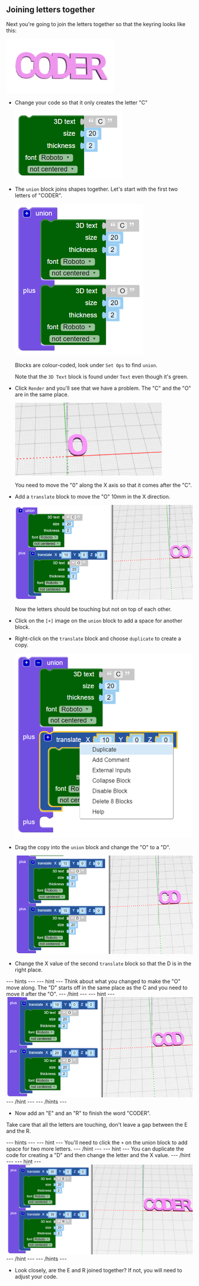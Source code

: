 ## Joining letters together

Next you're going to join the letters together so that the keyring looks like this:

![screenshot](images/coder-letters-joined.png) 

+ Change your code so that it only creates the letter "C"

	![screenshot](images/coder-c.png) 
	
+ The `union` block joins shapes together. Let's start with the first two letters of "CODER". 

	![screenshot](images/coder-co.png) 
	
	Blocks are colour-coded, look under `Set Ops` to find `union`. 
	
	Note that the `3D Text` block is found under `Text` even though it's green. 
	
+ Click `Render` and you'll see that we have a problem. The "C" and the "O" are in the same place. 

	![screenshot](images/coder-same-place.png)
		
	You need to move the "0" along the X axis so that it comes after the "C". 
	
+ Add a `translate` block to move the "O" 10mm in the X direction. 
	
	![screenshot](images/coder-translate.png) 
	
	Now the letters should be touching but not on top of each other. 
	
+ Click on the `[+]` image on the `union` block to add a space for another block. 

+ Right-click on the `translate` block and choose `duplicate` to create a copy. 

	![screenshot](images/coder-duplicate.png) 
	
+ 	Drag the copy into the `union` block and change the "O" to a "D".
	
	![screenshot](images/coder-d.png) 
	
+ Change the X value of the second `translate` block so that the D is in the right place. 

--- hints ---
--- hint ---
Think about what you changed to make the "O" move along. The "D" starts off in the same place as the C and you need to move it after the "O". 
--- /hint ---
--- hint ---
	![screenshot](images/coder-d-hint.png) 
--- /hint ---
--- /hints ---

+ Now add an "E" and an "R" to finish the word "CODER". 

Take care that all the letters are touching, don't leave a gap between the E and the R.

--- hints ---
--- hint ---
You'll need to click the `+` on the union block to add space for two more letters. 
--- /hint ---
--- hint ---
You can duplicate the code for creating a "D" and then change the letter and the X value. 
--- /hint ---
--- hint ---
	![screenshot](images/coder-hint-er.png) 
--- /hint ---
--- /hints ---

+ Look closely, are the E and R joined together? If not, you will need to adjust your code. 
